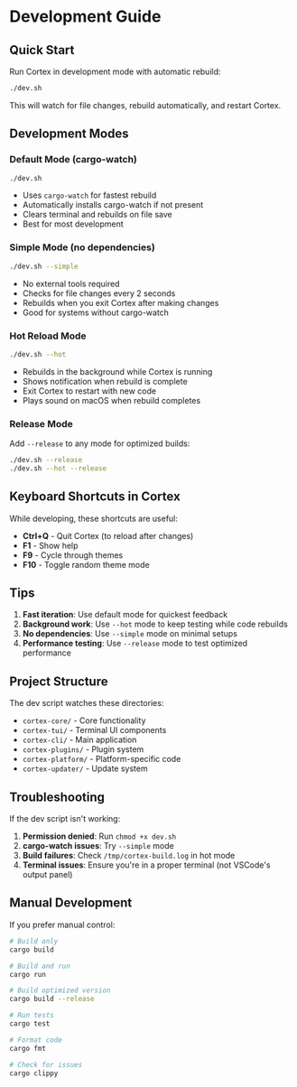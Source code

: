 # Development Guide

## Quick Start

Run Cortex in development mode with automatic rebuild:

```bash
./dev.sh
```

This will watch for file changes, rebuild automatically, and restart Cortex.

## Development Modes

### Default Mode (cargo-watch)
```bash
./dev.sh
```
- Uses `cargo-watch` for fastest rebuild
- Automatically installs cargo-watch if not present
- Clears terminal and rebuilds on file save
- Best for most development

### Simple Mode (no dependencies)
```bash
./dev.sh --simple
```
- No external tools required
- Checks for file changes every 2 seconds
- Rebuilds when you exit Cortex after making changes
- Good for systems without cargo-watch

### Hot Reload Mode
```bash
./dev.sh --hot
```
- Rebuilds in the background while Cortex is running
- Shows notification when rebuild is complete
- Exit Cortex to restart with new code
- Plays sound on macOS when rebuild completes

### Release Mode
Add `--release` to any mode for optimized builds:
```bash
./dev.sh --release
./dev.sh --hot --release
```

## Keyboard Shortcuts in Cortex

While developing, these shortcuts are useful:

- **Ctrl+Q** - Quit Cortex (to reload after changes)
- **F1** - Show help
- **F9** - Cycle through themes
- **F10** - Toggle random theme mode

## Tips

1. **Fast iteration**: Use default mode for quickest feedback
2. **Background work**: Use `--hot` mode to keep testing while code rebuilds
3. **No dependencies**: Use `--simple` mode on minimal setups
4. **Performance testing**: Use `--release` mode to test optimized performance

## Project Structure

The dev script watches these directories:
- `cortex-core/` - Core functionality
- `cortex-tui/` - Terminal UI components
- `cortex-cli/` - Main application
- `cortex-plugins/` - Plugin system
- `cortex-platform/` - Platform-specific code
- `cortex-updater/` - Update system

## Troubleshooting

If the dev script isn't working:

1. **Permission denied**: Run `chmod +x dev.sh`
2. **cargo-watch issues**: Try `--simple` mode
3. **Build failures**: Check `/tmp/cortex-build.log` in hot mode
4. **Terminal issues**: Ensure you're in a proper terminal (not VSCode's output panel)

## Manual Development

If you prefer manual control:

```bash
# Build only
cargo build

# Build and run
cargo run

# Build optimized version
cargo build --release

# Run tests
cargo test

# Format code
cargo fmt

# Check for issues
cargo clippy
```